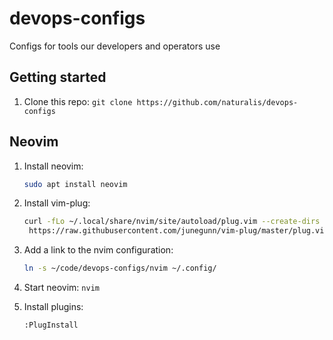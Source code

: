# devops-configs

Configs for tools our developers and operators use

## Getting started

1. Clone this repo:
   `git clone https://github.com/naturalis/devops-configs`

## Neovim

1. Install neovim:
   ```sh
   sudo apt install neovim
   ```
2. Install vim-plug:
   ```sh
   curl -fLo ~/.local/share/nvim/site/autoload/plug.vim --create-dirs \
    https://raw.githubusercontent.com/junegunn/vim-plug/master/plug.vim
   ```

3. Add a link to the nvim configuration:
   ```sh
   ln -s ~/code/devops-configs/nvim ~/.config/
   ```

4. Start neovim:
   `nvim`

5. Install plugins:
   ```sh
   :PlugInstall
   ```
